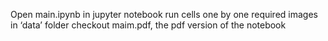 Open main.ipynb in jupyter notebook
run cells one by one
required images in ‘data’ folder
checkout maim.pdf, the pdf version of the notebook
